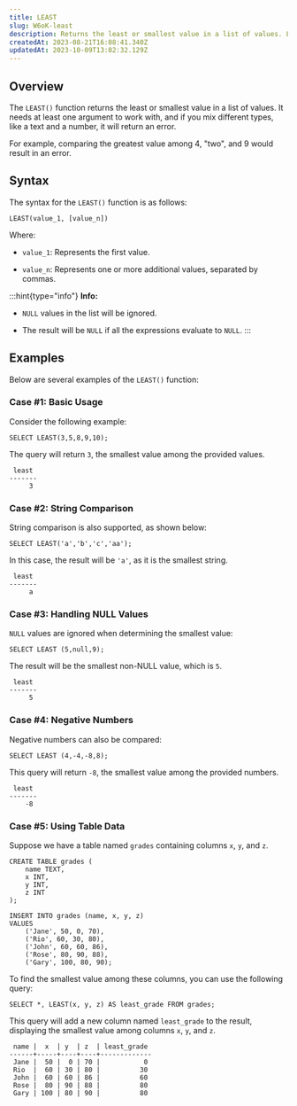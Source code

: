 ```yaml
---
title: LEAST
slug: W6oK-least
description: Returns the least or smallest value in a list of values. Learn more details with this quick guide.
createdAt: 2023-08-21T16:08:41.340Z
updatedAt: 2023-10-09T13:02:32.129Z
---
```


## **Overview**

The `LEAST()` function returns the least or smallest value in a list of values. It needs at least one argument to work with, and if you mix different types, like a text and a number, it will return an error.&#x20;

For example, comparing the greatest value among 4, "two", and 9 would result in an error.

## **Syntax**

The syntax for the `LEAST()` function is as follows:

```pgsql
LEAST(value_1, [value_n])
```

Where:

*   `value_1`: Represents the first value.

*   `value_n`: Represents one or more additional values, separated by commas.

:::hint{type="info"}
**Info:**

*   `NULL` values in the list will be ignored.&#x20;

*   The result will be `NULL` if all the expressions evaluate to `NULL`.&#x20;
:::

## **Examples**

Below are several examples of the `LEAST()` function:

### Case #1: **Basic Usage**

Consider the following example:

```pgsql
SELECT LEAST(3,5,8,9,10);
```

The query will return `3`, the smallest value among the provided values.

```pgsql
 least 
-------
     3
```

### Case #2: **String Comparison**

String comparison is also supported, as shown below:

```pgsql
SELECT LEAST('a','b','c','aa'); 
```

In this case, the result will be `'a'`, as it is the smallest string.

```pgsql
 least 
-------
     a
```

### Case #3: **Handling NULL Values**

`NULL` values are ignored when determining the smallest value:

```pgsql
SELECT LEAST (5,null,9);
```

The result will be the smallest non-NULL value, which is `5`.

```pgsql
 least 
-------
     5
```

### Case #4: **Negative Numbers**

Negative numbers can also be compared:

```pgsql
SELECT LEAST (4,-4,-8,8);
```

This query will return `-8`, the smallest value among the provided numbers.

```pgsql
 least 
-------
    -8
```

### Case #5: **Using Table Data**

Suppose we have a table named `grades` containing columns `x`, `y`, and `z`.&#x20;

```pgsql
CREATE TABLE grades (
    name TEXT,
    x INT,
    y INT,
    z INT
);

INSERT INTO grades (name, x, y, z)
VALUES
    ('Jane', 50, 0, 70),
    ('Rio', 60, 30, 80),
    ('John', 60, 60, 86),
    ('Rose', 80, 90, 88),
    ('Gary', 100, 80, 90);
```

To find the smallest value among these columns, you can use the following query:

```pgsql
SELECT *, LEAST(x, y, z) AS least_grade FROM grades;
```

This query will add a new column named `least_grade` to the result, displaying the smallest value among columns `x`, `y`, and `z`.

```pgsql
 name |  x  | y  | z  | least_grade 
------+-----+----+----+-------------
 Jane |  50 |  0 | 70 |           0
 Rio  |  60 | 30 | 80 |          30
 John |  60 | 60 | 86 |          60
 Rose |  80 | 90 | 88 |          80
 Gary | 100 | 80 | 90 |          80
```

